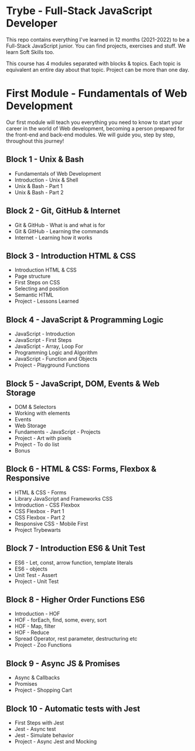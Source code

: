 # Trybe - Full-Stack JavaScript Developer

This repo contains everything I've learned in 12 months (2021-2022) to be a Full-Stack JavaScript junior. You can find projects, exercises and stuff.
We learn Soft Skills too.

This course has 4 modules separated with blocks & topics. Each topic is equivalent an entire day about that topic. Project can be more than one day.


# First Module - Fundamentals of Web Development
Our first module will teach you everything you need to know to start your career in the world of Web development, becoming a person prepared for the front-end and back-end modules. We will guide you, step by step, throughout this journey!

## Block 1 - Unix & Bash
* Fundamentals of Web Development
* Introduction - Unix & Shell
* Unix & Bash - Part 1
* Unix & Bash - Part 2

## Block 2 - Git, GitHub & Internet
* Git & GitHub - What is and what is for
* Git & GitHub - Learning the commands
* Internet - Learning how it works

## Block 3 - Introduction HTML & CSS
* Introduction HTML & CSS
* Page structure
* First Steps on CSS
* Selecting and position
* Semantic HTML
* Project - Lessons Learned

## Block 4 - JavaScript & Programming Logic
* JavaScript - Introduction
* JavaScript - First Steps
* JavaScript - Array, Loop For
* Programming Logic and Algorithm
* JavaScript - Function and Objects
* Project - Playground Functions

## Block 5 - JavaScript, DOM, Events & Web Storage
* DOM & Selectors
* Working with elements
* Events
* Web Storage
* Fundaments - JavaScript - Projects
* Project - Art with pixels
* Project - To do list
* Bonus

## Block 6 - HTML & CSS: Forms, Flexbox & Responsive
* HTML & CSS - Forms
* Library JavaScript and Frameworks CSS
* Introduction - CSS Flexbox
* CSS Flexbox - Part 1
* CSS Flexbox - Part 2
* Responsive CSS - Mobile First
* Project Trybewarts

## Block 7 - Introduction ES6 & Unit Test
* ES6 - Let, const, arrow function, template literals
* ES6 - objects
* Unit Test - Assert
* Project - Unit Test

## Block 8 - Higher Order Functions ES6
* Introduction - HOF
* HOF - forEach, find, some, every, sort
* HOF - Map, filter
* HOF - Reduce
* Spread Operator, rest parameter, destructuring etc
* Project - Zoo Functions

## Block 9 - Async JS & Promises
* Async & Callbacks
* Promises
* Project - Shopping Cart 

## Block 10 - Automatic tests with Jest
* First Steps with Jest
* Jest - Async test
* Jest - Simulate behavior
* Project - Async Jest and Mocking

